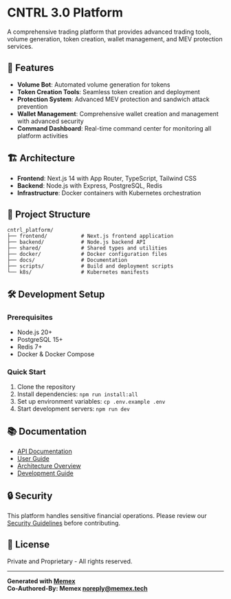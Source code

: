 # CNTRL 3.0 Platform

A comprehensive trading platform that provides advanced trading tools, volume generation, token creation, wallet management, and MEV protection services.

## 🚀 Features

- **Volume Bot**: Automated volume generation for tokens
- **Token Creation Tools**: Seamless token creation and deployment
- **Protection System**: Advanced MEV protection and sandwich attack prevention
- **Wallet Management**: Comprehensive wallet creation and management with advanced security
- **Command Dashboard**: Real-time command center for monitoring all platform activities

## 🏗️ Architecture

- **Frontend**: Next.js 14 with App Router, TypeScript, Tailwind CSS
- **Backend**: Node.js with Express, PostgreSQL, Redis
- **Infrastructure**: Docker containers with Kubernetes orchestration

## 📁 Project Structure

```
cntrl_platform/
├── frontend/           # Next.js frontend application
├── backend/            # Node.js backend API
├── shared/             # Shared types and utilities
├── docker/             # Docker configuration files
├── docs/               # Documentation
├── scripts/            # Build and deployment scripts
└── k8s/                # Kubernetes manifests
```

## 🛠️ Development Setup

### Prerequisites

- Node.js 20+
- PostgreSQL 15+
- Redis 7+
- Docker & Docker Compose

### Quick Start

1. Clone the repository
2. Install dependencies: `npm run install:all`
3. Set up environment variables: `cp .env.example .env`
4. Start development servers: `npm run dev`

## 📚 Documentation

- [API Documentation](./docs/api/)
- [User Guide](./docs/user-guide/)
- [Architecture Overview](./docs/architecture/)
- [Development Guide](./docs/development/)

## 🔒 Security

This platform handles sensitive financial operations. Please review our [Security Guidelines](./docs/security.md) before contributing.

## 📄 License

Private and Proprietary - All rights reserved.

---

**Generated with [Memex](https://memex.tech)**  
**Co-Authored-By: Memex <noreply@memex.tech>**